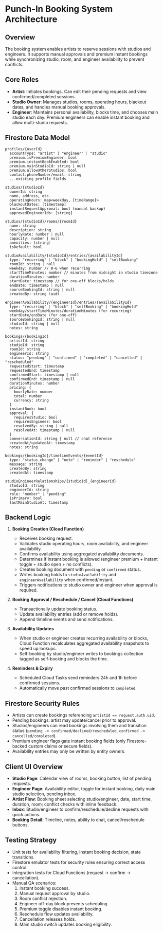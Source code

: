 # Punch-In Booking System Architecture

## Overview
The booking system enables artists to reserve sessions with studios and engineers. It supports manual approvals and premium instant bookings while synchronizing studio, room, and engineer availability to prevent conflicts.

## Core Roles
- **Artist**: Initiates bookings. Can edit their pending requests and view confirmed/completed sessions.
- **Studio Owner**: Manages studios, rooms, operating hours, blackout dates, and handles manual booking approvals.
- **Engineer**: Maintains personal availability, blocks time, and chooses main studio each day. Premium engineers can enable instant booking and allow multi-studio requests.

## Firestore Data Model
```
profiles/{userId}
  accountType: "artist" | "engineer" | "studio"
  premium.isPremiumEngineer: bool
  premium.instantBookEnabled: bool
  premium.mainStudioId: string | null
  premium.allowOtherStudios: bool
  contact.phoneNumber/email: string
  ...existing profile fields

studios/{studioId}
  ownerId: string
  name, address, etc.
  operatingHours: map<weekday, [timeRange]>
  blackoutDates: [timestamp]
  instantRequestApproval: bool (manual backup)
  approvedEngineerIds: [string]

studios/{studioId}/rooms/{roomId}
  name: string
  description: string
  hourlyRate: number | null
  capacity: number | null
  amenities: [string]
  isDefault: bool

studioAvailability/{studioId}/entries/{availabilityId}
  type: "recurring" | "block" | "bookingHold" | "selfBooking"
  roomId: string | null
  weekday: number // 0-6 when recurring
  startTimeMinutes: number // minutes from midnight in studio timezone
  durationMinutes: number
  startDate: timestamp // for one-off blocks/holds
  endDate: timestamp | null
  sourceBookingId: string | null
  createdBy: string (uid)

engineerAvailability/{engineerId}/entries/{availabilityId}
  type: "recurring" | "block" | "selfBooking" | "bookingHold"
  weekday/startTimeMinutes/durationMinutes (for recurring)
  startDate/endDate (for one-off)
  sourceBookingId: string | null
  studioId: string | null
  notes: string

bookings/{bookingId}
  artistId: string
  studioId: string
  roomId: string
  engineerId: string
  status: "pending" | "confirmed" | "completed" | "cancelled" | "rescheduled"
  requestedStart: timestamp
  requestedEnd: timestamp
  confirmedStart: timestamp | null
  confirmedEnd: timestamp | null
  durationMinutes: number
  pricing: {
    hourlyRate: number
    total: number
    currency: string
  }
  instantBook: bool
  approval: {
    requiresStudio: bool
    requiresEngineer: bool
    resolvedBy: string | null
    resolvedAt: timestamp | null
  }
  conversationId: string | null // chat reference
  createdAt/updatedAt: timestamp
  notes: string

bookings/{bookingId}/timelineEvents/{eventId}
  type: "status_change" | "note" | "reminder" | "reschedule"
  message: string
  createdBy: string
  createdAt: timestamp

studioEngineerRelationships/{studioId}_{engineerId}
  studioId: string
  engineerId: string
  role: "member" | "pending"
  isPrimary: bool
  lastMainStudioAt: timestamp
```

## Backend Logic
1. **Booking Creation (Cloud Function)**
   - Receives booking request.
   - Validates studio operating hours, room availability, and engineer availability.
   - Confirms availability using aggregated availability documents.
   - Determines if instant booking is allowed (engineer premium + instant toggle + studio open + no conflicts).
   - Creates booking document with `pending` or `confirmed` status.
   - Writes booking holds to `studioAvailability` and `engineerAvailability` when confirmed/instant.
   - Triggers notifications to studio owner and engineer when approval is required.

2. **Booking Approval / Reschedule / Cancel (Cloud Functions)**
   - Transactionally update booking status.
   - Update availability entries (add or remove holds).
   - Append timeline events and send notifications.

3. **Availability Updates**
   - When studio or engineer creates recurring availability or blocks, Cloud Function recalculates aggregated availability snapshots to speed up lookups.
   - Self-booking by studio/engineer writes to bookings collection tagged as self-booking and blocks the time.

4. **Reminders & Expiry**
   - Scheduled Cloud Tasks send reminders 24h and 1h before confirmed sessions.
   - Automatically move past confirmed sessions to `completed`.

## Firestore Security Rules
- Artists can create bookings referencing `artistId == request.auth.uid`.
- Pending bookings: artist may update/cancel prior to approval.
- Studios/engineers can read bookings involving them and transition status (`pending -> confirmed/declined/rescheduled`, `confirmed -> cancelled/completed`).
- Premium engineer flags gate instant booking fields (only Firestore-backed custom claims or secure fields).
- Availability entries may only be written by entity owners.

## Client UI Overview
- **Studio Page**: Calendar view of rooms, booking button, list of pending requests.
- **Engineer Page**: Availability editor, toggle for instant booking, daily main studio selection, pending inbox.
- **Artist Flow**: Booking sheet selecting studio/engineer, date, start time, duration, room; conflict checks with inline feedback.
- **Inbox**: Studio/engineer to confirm/reschedule/decline requests with quick actions.
- **Booking Detail**: Timeline, notes, ability to chat, cancel/reschedule buttons.

## Testing Strategy
- Unit tests for availability filtering, instant booking decision, state transitions.
- Firestore emulator tests for security rules ensuring correct access control.
- Integration tests for Cloud Functions (request -> confirm -> cancellation).
- Manual QA scenarios:
  1. Instant booking success.
  2. Manual request approval by studio.
  3. Room conflict rejection.
  4. Engineer off-day block prevents scheduling.
  5. Premium toggle disables instant booking.
  6. Reschedule flow updates availability.
  7. Cancellation releases holds.
  8. Main studio switch updates booking eligibility.
